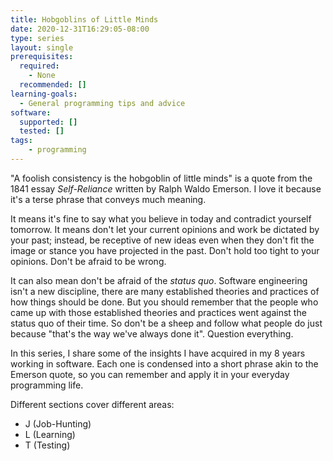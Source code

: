 ```yaml
---
title: Hobgoblins of Little Minds
date: 2020-12-31T16:29:05-08:00
type: series
layout: single
prerequisites:
  required:
    - None
  recommended: []
learning-goals:
  - General programming tips and advice
software:
  supported: []
  tested: []
tags:
    - programming
---
```


"A foolish consistency is the hobgoblin of little minds" is a quote from the 1841 essay _Self-Reliance_ written by Ralph Waldo Emerson. I love it because it's a terse phrase that conveys much meaning.

It means it's fine to say what you believe in today and contradict yourself tomorrow. It means don't let your current opinions and work be dictated by your past; instead, be receptive of new ideas even when they don't fit the image or stance you have projected in the past. Don't hold too tight to your opinions. Don't be afraid to be wrong.

It can also mean don't be afraid of the _status quo_. Software engineering isn't a new discipline, there are many established theories and practices of how things should be done. But you should remember that the people who came up with those established theories and practices went against the status quo of their time. So don't be a sheep and follow what people do just because "that's the way we've always done it". Question everything.

In this series, I share some of the insights I have acquired in my 8 years working in software. Each one is condensed into a short phrase akin to the Emerson quote, so you can remember and apply it in your everyday programming life.

Different sections cover different areas:

- J (Job-Hunting)
- L (Learning)
- T (Testing)
